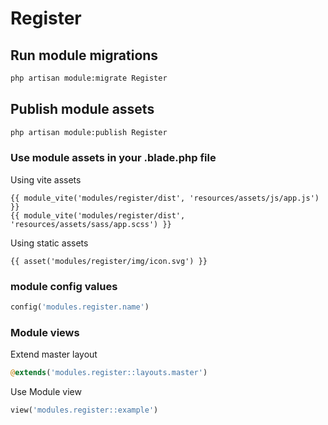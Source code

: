 # Register



## Run module migrations

```sh
php artisan module:migrate Register
```



## Publish module assets

```sh
php artisan module:publish Register
```




### Use module assets in your .blade.php file

Using vite assets
```blade
{{ module_vite('modules/register/dist', 'resources/assets/js/app.js') }}
{{ module_vite('modules/register/dist', 'resources/assets/sass/app.scss') }}
```


Using static assets
```blade
{{ asset('modules/register/img/icon.svg') }}
 ```

### module config values
```php
config('modules.register.name')
```



### Module views

Extend master layout

```php
@extends('modules.register::layouts.master')
```

Use Module view

```php
view('modules.register::example')
```
